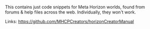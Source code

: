 This contains just code snippets for Meta Horizon worlds, found from forums & help files across the web.
Individually, they won't work. 

Links:
https://github.com/MHCPCreators/horizonCreatorManual


